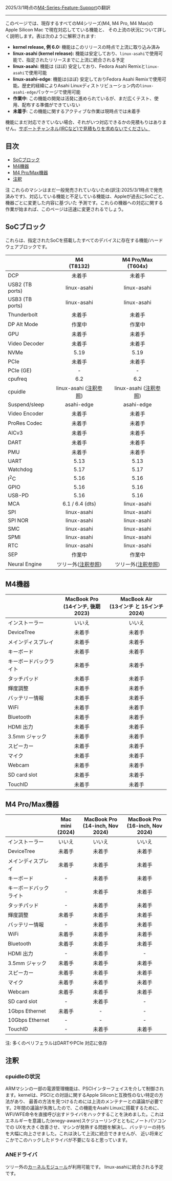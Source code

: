 2025/3/1時点の[M4-Series-Feature-Support](https://github.com/AsahiLinux/docs/blob/main/docs/M4-Series-Feature-Support.md)の翻訳

---
このページでは、現存するすべてのM4シリーズ(M4, M4 Pro, M4 Max)の Apple Silicon Mac で現在対応してている機能と、
その上流の状況について詳しく説明します。表は次のように解釈されます:

* **kernel release, 例 6.0:** 機能はこのリリースの時点で上流に取り込み済み
* **linux-asahi (kernel release):** 機能は安定しており、`linux-asahi`で使用可能で、指定されたリリースまでに上流に統合される予定
* **linux-asahi:** 機能は (ほぼ) 安定しており、Fedora Asahi Remixと`linux-asahi`で使用可能
* **linux-asahi-edge**: 機能は(ほぼ) 安定しておりFedora Asahi Remixで使用可能。歴史的経緯によりAsahi Linuxディストリビューション内の`linux-asahi-edge`パッケージで使用可能
* **作業中**: この機能の開発は活発に進められているが、まだ広くテスト、使用、配布する準備ができていない
* **未着手**: この機能に関するアクティブな作業は現時点では未着手

機能にまだ対応できていない場合、それがいつ対応できるかの見積もりはありません。[サポートチャンネル(IRCなど)で見積もりを求めないでください。](When-will-Asahi-Linux-be-done.md)

## 目次
- [SoCブロック](#socブロック)
- [M4機器](#m4機器)
- [M4 Pro/Max機器](#m4-promax機器)
- [注釈](#注釈)

注 これらのマシンはまだ一般発売されていないため(訳注:2025/3/1時点で発売済みです)、対応している機能と不足している機能は、Appleが過去にSoCごと、機器ごとに変更した内容に基づいた
予測です。これらの機器への対応に関する作業が始まれば、このページは迅速に変更されるでしょう。


## SoCブロック
これらは、指定されたSoCを搭載したすべてのデバイスに存在する機能/ハードウェアブロックです。

|                  | M4<br>(T8132)        | M4 Pro/Max<br>(T604x)       |
|------------------|:--------------------:|:---------------------------:|
| DCP              | 未着手                 | 未着手                      |
| USB2 (TB ports)  | linux-asahi          | linux-asahi                 |
| USB3 (TB ports)  | linux-asahi          | linux-asahi                 |
| Thunderbolt      | 未着手                 | 未着手                      |
| DP Alt Mode      | 作業中                | 作業中                       |
| GPU              | 未着手                 | 未着手                      |
| Video Decoder    | 未着手                 | 未着手                      |
| NVMe             | 5.19                 | 5.19                        |
| PCIe             | 未着手                 | 未着手                      |
| PCIe (GE)        | -                    | -                           |
| cpufreq          | 6.2                  | 6.2                         |
| cpuidle          | linux-asahi ([注釈参照](#cpuidleの状況)) | linux-asahi ([注釈参照](#cpuidleの状況))       |
| Suspend/sleep    | asahi-edge           | asahi-edge                  |
| Video Encoder    | 未着手                 | 未着手                      |
| ProRes Codec     | 未着手                 | 未着手                      |
| AICv3            | 未着手                 | 未着手                      |
| DART             | 未着手                 | 未着手                      |
| PMU              | 未着手                 | 未着手                      |
| UART             | 5.13                 | 5.13                        |
| Watchdog         | 5.17                 | 5.17                        |
| I<sup>2</sup>C   | 5.16                 | 5.16                        |
| GPIO             | 5.16                 | 5.16                        |
| USB-PD           | 5.16                 | 5.16                        |
| MCA              | 6.1 / 6.4 (dts)      | linux-asahi                 |
| SPI              | linux-asahi          | linux-asahi                 |
| SPI NOR          | linux-asahi          | linux-asahi                 |
| SMC              | linux-asahi          | linux-asahi                 |
| SPMI             | linux-asahi          | linux-asahi                 |
| RTC              | linux-asahi          | linux-asahi                 |
| SEP              | 作業中                | 作業中                       |
| Neural Engine    | ツリー外([注釈参照](#ANEドライバ))     | ツリー外([注釈参照](#ANEドライバ))             |

## M4機器

|                    | MacBook Pro <br> (14インチ, 後期 2023) | MacBook Air <br>(13インチ と 15インチ 2024) |
|--------------------|:-----------------------------------:|:---------------------------------------:|
| インストーラー        | いいえ                              | いいえ                              |
| DeviceTree         | 未着手                               | 未着手                               |
| メインディスプレイ    | 未着手                               | 未着手                               |
| キーボード           |  未着手                             | 未着手                               | 
| キーボードバックライト |  未着手                             | 未着手                               | 
| タッチパッド         |  未着手                             | 未着手                             | 
| 輝度調整            | 未着手                              | 未着手                               | 
| バッテリー情報       |  未着手                              | 未着手                               | 
| WiFi               | 未着手                             | 未着手                               | 
| Bluetooth          | 未着手                             | 未着手                               |  
| HDMI 出力          |  未着手                             | 未着手                               | 
| 3.5mm ジャック      | 未着手                              | 未着手                               |  
| スピーカー　         | 未着手                              | 未着手                               |  
| マイク　　　         | 未着手                              | 未着手                               |
| Webcam             | 未着手                               | 未着手                               | 
| SD card slot       |  未着手                              | 未着手                               | 
| TouchID            |  未着手                              | 未着手                               | 

## M4 Pro/Max機器

|                    | Mac mini<br>(2024) | MacBook Pro<br>(14-inch, Nov 2024)  | MacBook Pro<br>(16-inch, Nov 2024) |
|--------------------|:------------------:|:-----------------------------------:|:----------------------------------:|
| インストーラー       | いいえ              | いいえ                                | いいえ                                 |
| DeviceTree         | 未着手              | 未着手                              | 未着手                               |
| メインディスプレイ    | 未着手              | 未着手                              | 未着手                               |
| キーボード           | -                  | 未着手                              | 未着手                              |
| キーボードバックライト | -                  | 未着手                               | 未着手                              |
| タッチパッド         | -                  | 未着手                              | 未着手                              |
| 輝度調整　　         | 未着手              | 未着手                               | 未着手                             |
| バッテリー情報       | -                  | 未着手                               | 未着手                              |
| WiFi               | 未着手              | 未着手                               | 未着手                              |
| Bluetooth          | 未着手              | 未着手                               | 未着手                              |
| HDMI 出力           | -                  | 未着手                               | -                                  |
| 3.5mm ジャック       | 未着手              | 未着手                               | 未着手                               |
| スピーカー           | 未着手              | 未着手                              | 未着手                               |
| マイク              | 未着手              | 未着手                                | 未着手                                |
| Webcam             | 未着手              | 未着手                                | 未着手                                |
| SD card slot       | -                  | 未着手                               | -                                  |
| 1Gbps Ethernet     | 未着手              | -                                   | -                                  |
| 10Gbps Ethernet    | -                  | -                                   | -                                  |
| TouchID            | -                  | 未着手                                | 未着手                               |

注: 多くのペリフェラルはDARTやPCIe 対応に依存

## 注釈
### cpuidleの状況
ARMマシンの一部の電源管理機能は、PSCIインターフェイスを介して制御されます。kernelは、PSCIとの対話に関するApple Siliconと互換性のない特定の方法があり、
最善の方法を見つけるためには上流のメンテナーとの議論が必要です。2年間の議論が失敗したので、この機能をAsahi Linuxに搭載するために、
WFI/WFE命令を直接呼び出すドライバをハックすることを決めました。これはエネルギーを意識した(enegy-aware)スケジューリングとともにノートパソコンでの
UXを大きく改善させ、マシンが発熱する問題を解決し、バッテリーの持ちを大幅に向上させました。これは決して上流に統合できませんが、
近い将来どこかでこのハックしたドライバが不要になると思っています。

### ANEドライバ
ツリー外の[カーネルモジュール](https://github.com/eiln/ane/tree/main)が利用可能です。 linux-asahiに統合される予定です。
